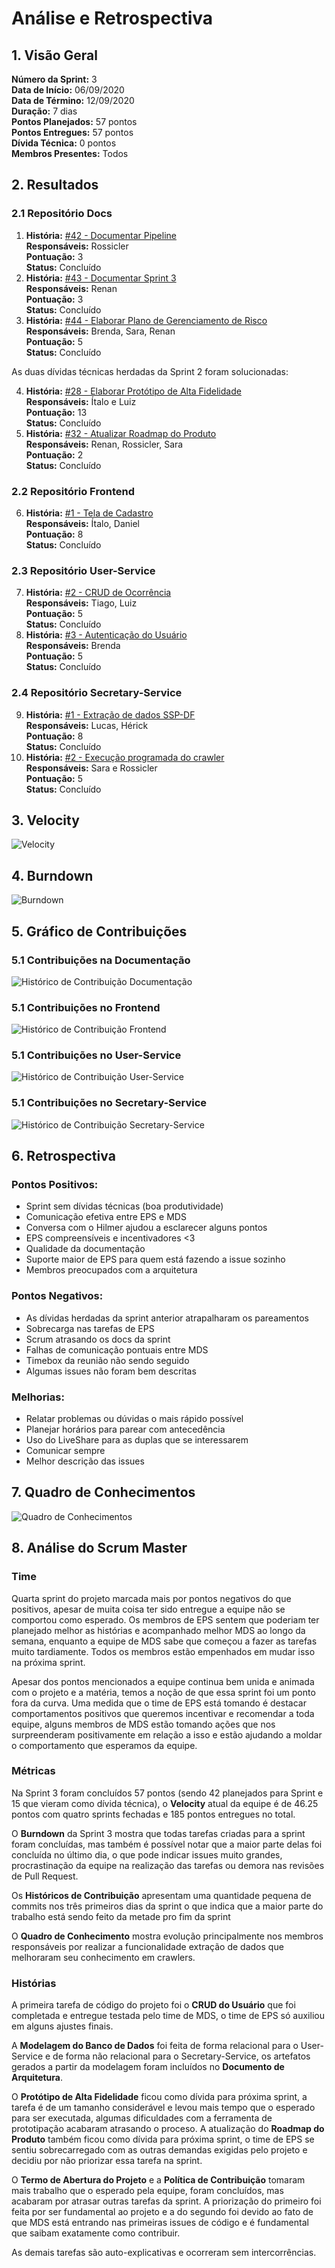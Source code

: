 # Análise e Retrospectiva

## 1. Visão Geral
**Número da Sprint:** 3    
**Data de Início:** 06/09/2020    
**Data de Término:** 12/09/2020   
**Duração:** 7 dias  
**Pontos Planejados:** 57 pontos  
**Pontos Entregues:** 57 pontos  
**Dívida Técnica:** 0 pontos  
**Membros Presentes:** Todos

## 2. Resultados
### 2.1 Repositório Docs
1. **História:** [#42 - Documentar Pipeline](https://github.com/fga-eps-mds/2020.1-stay-safe-docs/issues/42)    
**Responsáveis:** Rossicler    
**Pontuação:** 3  
**Status:** Concluído
2. **História:** [#43 - Documentar Sprint 3](https://github.com/fga-eps-mds/2020.1-stay-safe-docs/issues/43)    
**Responsáveis:** Renan  
**Pontuação:** 3  
**Status:** Concluído
3. **História:** [#44 - Elaborar Plano de Gerenciamento de Risco](https://github.com/fga-eps-mds/2020.1-stay-safe-docs/issues/44)    
**Responsáveis:** Brenda, Sara, Renan  
**Pontuação:** 5   
**Status:** Concluído

As duas dívidas técnicas herdadas da Sprint 2 foram solucionadas:  

4. **História:** [#28 - Elaborar Protótipo de Alta Fidelidade](https://github.com/fga-eps-mds/2020.1-stay-safe-docs/issues/28)  
**Responsáveis:** Ítalo e Luiz  
**Pontuação:** 13  
**Status:** Concluído
5. **História:** [#32 - Atualizar Roadmap do Produto](https://github.com/fga-eps-mds/2020.1-stay-safe-docs/issues/32)  
**Responsáveis:** Renan, Rossicler, Sara  
**Pontuação:** 2  
**Status:** Concluído

### 2.2 Repositório Frontend
6. **História:** [#1 - Tela de Cadastro](https://github.com/fga-eps-mds/2020.1-stay-safe-front-end/issues/1)    
**Responsáveis:** Ítalo, Daniel  
**Pontuação:** 8   
**Status:** Concluído

### 2.3 Repositório User-Service
7. **História:** [#2 - CRUD de Ocorrência](https://github.com/fga-eps-mds/2020.1-stay-safe-user-service/issues/2)    
**Responsáveis:** Tiago, Luiz  
**Pontuação:** 5  
**Status:** Concluído
8. **História:** [#3 - Autenticação do Usuário](https://github.com/fga-eps-mds/2020.1-stay-safe-user-service/issues/3)    
**Responsáveis:** Brenda  
**Pontuação:** 5  
**Status:** Concluído

### 2.4 Repositório Secretary-Service
9. **História:** [#1 - Extração de dados SSP-DF](https://github.com/fga-eps-mds/2020.1-stay-safe-secretary-service/issues/1)    
**Responsáveis:** Lucas, Hérick  
**Pontuação:** 8  
**Status:** Concluído
10. **História:** [#2 - Execução programada do crawler](https://github.com/fga-eps-mds/2020.1-stay-safe-secretary-service/issues/2)    
**Responsáveis:** Sara e Rossicler  
**Pontuação:** 5  
**Status:** Concluído

## 3. Velocity
![Velocity](../../images/sprints/sprint-3/Velocity.png "Velocity")

## 4. Burndown
![Burndown](../../images/sprints/sprint-3/Burndown.png "Burndown")


## 5. Gráfico de Contribuições

### 5.1 Contribuições na Documentação
![Histórico de Contribuição Documentação](../../images/sprints/sprint-3/ContributionGraph-Docs.png "Histórico de Contribuição Documentação")

### 5.1 Contribuições no Frontend
![Histórico de Contribuição Frontend](../../images/sprints/sprint-3/ContributionGraph-Frontend.png "Histórico de Contribuição Frontend")

### 5.1 Contribuições no User-Service
![Histórico de Contribuição User-Service](../../images/sprints/sprint-3/ContributionGraph-User.png "Histórico de Contribuição User-Service")

### 5.1 Contribuições no Secretary-Service
![Histórico de Contribuição Secretary-Service](../../images/sprints/sprint-3/ContributionGraph-Secretary.png "Histórico de Contribuição Secretary-Service")

## 6. Retrospectiva
### Pontos Positivos:
* Sprint sem dívidas técnicas (boa produtividade)
* Comunicação efetiva entre EPS e MDS
* Conversa com o Hilmer ajudou a esclarecer alguns pontos
* EPS compreensíveis e incentivadores <3
* Qualidade da documentação
* Suporte maior de EPS para quem está fazendo a issue sozinho
* Membros preocupados com a arquitetura

### Pontos Negativos:
* As dívidas herdadas da sprint anterior atrapalharam os pareamentos 
* Sobrecarga nas tarefas de EPS
* Scrum atrasando os docs da sprint
* Falhas de comunicação pontuais entre MDS
* Timebox da reunião não sendo seguido
* Algumas issues não foram bem descritas

### Melhorias:
* Relatar problemas ou dúvidas o mais rápido possível
* Planejar horários para parear com antecedência
* Uso do LiveShare para as duplas que se interessarem
* Comunicar sempre 
* Melhor descrição das issues

## 7. Quadro de Conhecimentos
![Quadro de Conhecimentos](../../images/sprints/sprint-3/KnowledgeBoard.png "Quadro de Conhecimentos")

## 8. Análise do Scrum Master
### Time
Quarta sprint do projeto marcada mais por pontos negativos do que positivos, apesar de muita coisa ter sido entregue a equipe não se comportou como esperado. Os membros de EPS sentem que poderiam ter planejado melhor as histórias e acompanhado melhor MDS ao longo da semana, enquanto a equipe de MDS sabe que começou a fazer as tarefas muito tardiamente. Todos os membros estão empenhados em mudar isso na próxima sprint.

Apesar dos pontos mencionados a equipe continua bem unida e animada com o projeto e a matéria, temos a noção de que essa sprint foi um ponto fora da curva. Uma medida que o time de EPS está tomando é destacar comportamentos positivos que queremos incentivar e recomendar a toda equipe, alguns membros de MDS estão tomando ações que nos surpreenderam positivamente em relação a isso e estão ajudando a moldar o comportamento que esperamos da equipe. 

### Métricas
Na Sprint 3 foram concluídos 57 pontos (sendo 42 planejados para Sprint e 15 que vieram como dívida técnica), o **Velocity** atual da equipe é de 46.25 pontos com quatro sprints fechadas e 185 pontos entregues no total.

O **Burndown** da Sprint 3 mostra que todas tarefas criadas para a sprint foram concluídas, mas também é possível notar que a maior parte delas foi concluída no último dia, o que pode indicar issues muito grandes, procrastinação da equipe na realização das tarefas ou demora nas revisões de Pull Request.

Os **Históricos de Contribuição** apresentam uma quantidade pequena de commits nos três primeiros dias da sprint o que indica que a maior parte do trabalho está sendo feito da metade pro fim da sprint

O **Quadro de Conhecimento** mostra evolução principalmente nos membros responsáveis por realizar a funcionalidade extração de dados que melhoraram seu conhecimento em crawlers.

### Histórias
A primeira tarefa de código do projeto foi o **CRUD do Usuário** que foi completada e entregue testada pelo time de MDS, o time de EPS só auxiliou em alguns ajustes finais.

A **Modelagem do Banco de Dados** foi feita de forma relacional para o User-Service e de forma não relacional para o Secretary-Service, os artefatos gerados a partir da modelagem foram incluídos no **Documento de Arquitetura**.

O **Protótipo de Alta Fidelidade** ficou como dívida para próxima sprint, a tarefa é de um tamanho considerável e levou mais tempo que o esperado para ser executada, algumas dificuldades com a ferramenta de prototipação acabaram atrasando o proceso. A atualização do **Roadmap do Produto** também ficou como dívida para próxima sprint, o time de EPS se sentiu sobrecarregado com as outras demandas exigidas pelo projeto e decidiu por não priorizar essa tarefa na sprint.

O **Termo de Abertura do Projeto** e a **Política de Contribuição** tomaram mais trabalho que o esperado pela equipe, foram concluídos, mas acabaram por atrasar outras tarefas da sprint. A priorização do primeiro foi feita por ser fundamental ao projeto e a do segundo foi devido ao fato de que MDS está entrando nas primeiras issues de código e é fundamental que saibam exatamente como contribuir.

As demais tarefas são auto-explicativas e ocorreram sem intercorrências.